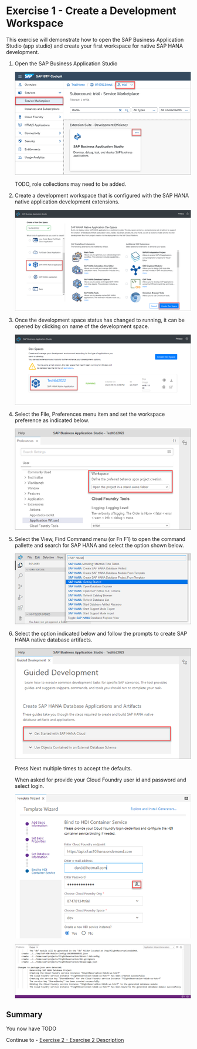 # Exercise 1 - Create a Development Workspace

This exercise will demonstrate how to open the SAP Business Application Studio (app studio) and create your first workspace for native SAP HANA development.

1. Open the SAP Business Application Studio
    
    ![](images/create-or-open.png)

    TODO, role collections may need to be added.

2. Create a development workspace that is configured with the SAP HANA native application development extensions.

    ![](images/workspace.png)

3. Once the development space status has changed to running, it can be opened by clicking on name of the development space.

    ![](images/started.png)

4. Select the File, Preferences menu item and set the workspace preference as indicated below.

    ![](images/preferences.png)

5. Select the View, Find Command menu (or Fn F1) to open the command pallette and search for SAP HANA and select the option shown below.

    ![](images/getting-started.png)

6. Select the option indicated below and follow the prompts to create SAP HANA native database artifacts.

    ![](images/guided-development.png)

    Press Next multiple times to accept the defaults.

    When asked for provide your Cloud Foundry user id and password and select login.

    ![](images/log-in.png)

    ![](images/output.png)


## Summary

You now have TODO

Continue to - [Exercise 2 - Exercise 2 Description](../ex2/README.md)

